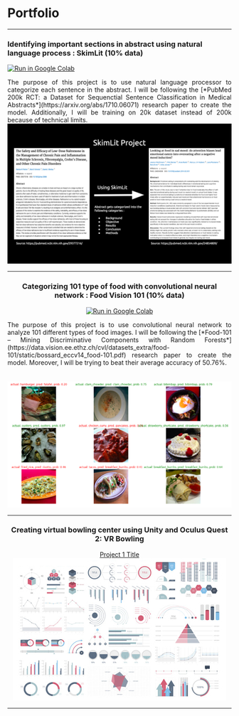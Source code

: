 # Portfolio

---

### Identifying important sections in abstract using natural language process : SkimLit (10% data)

[![Run in Google Colab](https://img.shields.io/badge/Colab-Run_in_Google_Colab-blue?logo=Google&logoColor=FDBA18)](https://colab.research.google.com/drive/1jyDptup0WG8moOHrUzttQo1W82c7Mxv_?usp=sharing)

<div style="text-align: justify">The purpose of this project is to use natural language processor to categorize each sentence in the abstract. I will be following the [*PubMed 200k RCT: a Dataset for Sequenctial Sentence Classification in Medical Abstracts*](https://arxiv.org/abs/1710.06071) research paper to create the model. Additionally, I will be training on 20k dataset instead of 200k because of technical limits.</div>

<center><img src="images/SkimLit_photo.png?raw=true"/><center>

---

### Categorizing 101 type of food with convolutional neural network : Food Vision 101 (10% data)

[![Run in Google Colab](https://img.shields.io/badge/Colab-Run_in_Google_Colab-blue?logo=Google&logoColor=FDBA18)](https://colab.research.google.com/drive/1D5b-I2PiJ1-jLEntREniY6NYMErgYbJG?usp=sharing)

<div style="text-align: justify">The purpose of this project is to use convolutional neural network to analyze 101 different types of food images. I will be following the [*Food-101 – Mining Discriminative Components with Random Forests*](https://data.vision.ee.ethz.ch/cvl/datasets_extra/food-101/static/bossard_eccv14_food-101.pdf) research paper to create the model. Moreover, I will be trying to beat their average accuracy of 50.76%.</div>
<br></br>
<center><img src="images/Food_Vision_101.png?raw=true"/><center>

---

### Creating virtual bowling center using Unity and Oculus Quest 2: VR Bowling

[Project 1 Title](/sample_page)
<img src="images/dummy_thumbnail.jpg?raw=true"/>

---
